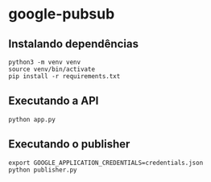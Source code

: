 # google-pubsub

## Instalando dependências

```
python3 -m venv venv
source venv/bin/activate
pip install -r requirements.txt
```

## Executando a API

```
python app.py
```

## Executando o publisher

```
export GOOGLE_APPLICATION_CREDENTIALS=credentials.json
python publisher.py
```

